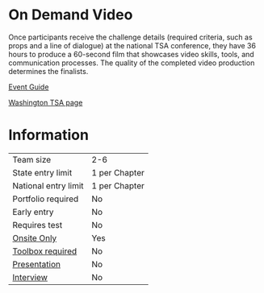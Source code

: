 # On Demand Video

Once participants receive the challenge details (required
criteria, such as props and a line of dialogue) at the national
TSA conference, they have 36 hours to produce a 60-second
film that showcases video skills, tools, and communication
processes. The quality of the completed video production
determines the finalists.

[Event Guide](https://lwsd.sharepoint.com/:b:/r/sites/GR-JHS-TechnologyStudentAssociation-SCA/Shared%20Documents/23-24/Competition/Event%20Guides/HS%20-%20On%20Demand%20Video.pdf)

[Washington TSA page](https://www.washingtontsa.org/high-school-events/on-demand-video)

# Information

|                             |               |
| --------------------------- | ------------- |
| Team size                   | 2-6           |
| State entry limit           | 1 per Chapter |
| National entry limit        | 1 per Chapter |
| Portfolio required          | No            |
| Early entry                 | No            |
| Requires test               | No            |
| [Onsite Only](/#terms)      | Yes           |
| [Toolbox required](/#terms) | No            |
| [Presentation](/#terms)     | No            |
| [Interview](/#terms)        | No            |
